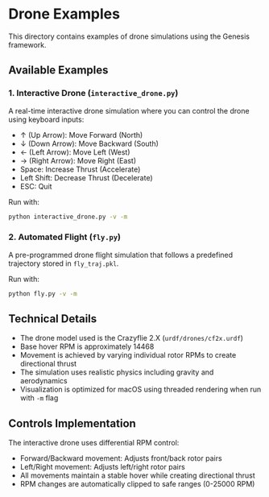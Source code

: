 # Drone Examples

This directory contains examples of drone simulations using the Genesis framework.

## Available Examples

### 1. Interactive Drone (`interactive_drone.py`)
A real-time interactive drone simulation where you can control the drone using keyboard inputs:
- ↑ (Up Arrow): Move Forward (North)
- ↓ (Down Arrow): Move Backward (South)
- ← (Left Arrow): Move Left (West)
- → (Right Arrow): Move Right (East)
- Space: Increase Thrust (Accelerate)
- Left Shift: Decrease Thrust (Decelerate)
- ESC: Quit

Run with:
```bash
python interactive_drone.py -v -m
```

### 2. Automated Flight (`fly.py`)
A pre-programmed drone flight simulation that follows a predefined trajectory stored in `fly_traj.pkl`.

Run with:
```bash
python fly.py -v -m
```

## Technical Details

- The drone model used is the Crazyflie 2.X (`urdf/drones/cf2x.urdf`)
- Base hover RPM is approximately 14468
- Movement is achieved by varying individual rotor RPMs to create directional thrust
- The simulation uses realistic physics including gravity and aerodynamics
- Visualization is optimized for macOS using threaded rendering when run with `-m` flag

## Controls Implementation

The interactive drone uses differential RPM control:
- Forward/Backward movement: Adjusts front/back rotor pairs
- Left/Right movement: Adjusts left/right rotor pairs
- All movements maintain a stable hover while creating directional thrust
- RPM changes are automatically clipped to safe ranges (0-25000 RPM)